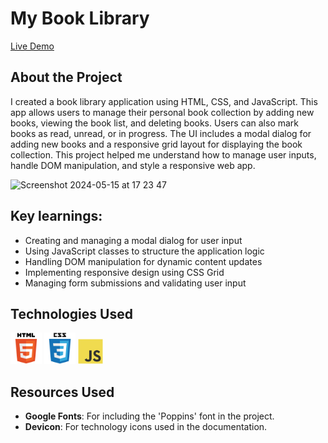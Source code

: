 # My Book Library
<a href="https://library-am.netlify.app/">Live Demo </a>


## About the Project
I created a book library application using HTML, CSS, and JavaScript. This app allows users to manage their personal book collection by adding new books, viewing the book list, and deleting books. Users can also mark books as read, unread, or in progress. The UI includes a modal dialog for adding new books and a responsive grid layout for displaying the book collection. This project helped me understand how to manage user inputs, handle DOM manipulation, and style a responsive web app.

<img width="350" alt="Screenshot 2024-05-15 at 17 23 47" src="https://github.com/adammmusial/library/assets/95377932/28a9e32c-4f11-470d-bbf9-e64689ae11b1">

## Key learnings:
- Creating and managing a modal dialog for user input
- Using JavaScript classes to structure the application logic
- Handling DOM manipulation for dynamic content updates
- Implementing responsive design using CSS Grid
- Managing form submissions and validating user input

## Technologies Used
<img src="https://github.com/devicons/devicon/blob/master/icons/html5/html5-original-wordmark.svg" width="50"> <img src="https://github.com/devicons/devicon/blob/master/icons/css3/css3-original-wordmark.svg" width="50"> <img src="https://github.com/devicons/devicon/blob/master/icons/javascript/javascript-original.svg" width="40">

## Resources Used
- **Google Fonts**: For including the 'Poppins' font in the project.
- **Devicon**: For technology icons used in the documentation.
